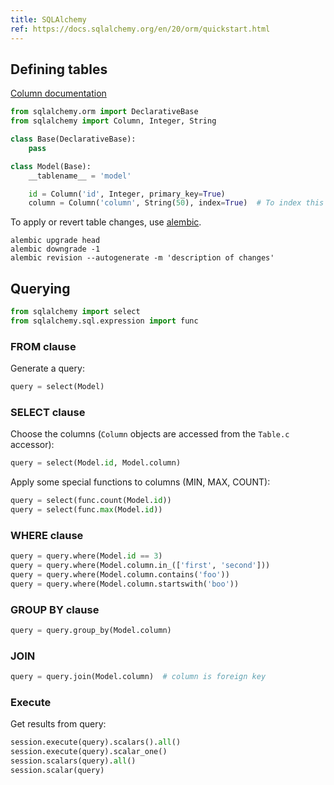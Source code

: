 ```yaml
---
title: SQLAlchemy
ref: https://docs.sqlalchemy.org/en/20/orm/quickstart.html
---
```


## Defining tables

[Column documentation](https://docs.sqlalchemy.org/en/20/core/metadata.html#sqlalchemy.schema.Column)

```py
from sqlalchemy.orm import DeclarativeBase
from sqlalchemy import Column, Integer, String

class Base(DeclarativeBase):
    pass

class Model(Base):
    __tablename__ = 'model'

    id = Column('id', Integer, primary_key=True)
    column = Column('column', String(50), index=True)  # To index this column
```

To apply or revert table changes, use [alembic](https://alembic.sqlalchemy.org/en/latest/front.html).

```shell
alembic upgrade head
alembic downgrade -1
alembic revision --autogenerate -m 'description of changes'
```

## Querying

```py
from sqlalchemy import select
from sqlalchemy.sql.expression import func
```

### FROM clause

Generate a query:

```py
query = select(Model)
```

### SELECT clause

Choose the columns (`Column` objects are accessed from the `Table.c` accessor):

```py
query = select(Model.id, Model.column)
```

Apply some special functions to columns (MIN, MAX, COUNT):

```py
query = select(func.count(Model.id))
query = select(func.max(Model.id))
```

### WHERE clause

```py
query = query.where(Model.id == 3)
query = query.where(Model.column.in_(['first', 'second']))
query = query.where(Model.column.contains('foo'))
query = query.where(Model.column.startswith('boo'))
```

### GROUP BY clause

```py
query = query.group_by(Model.column)
```

### JOIN

```py
query = query.join(Model.column)  # column is foreign key
```

### Execute

Get results from query:

```py
session.execute(query).scalars().all()
session.execute(query).scalar_one()
session.scalars(query).all()
session.scalar(query)
```
